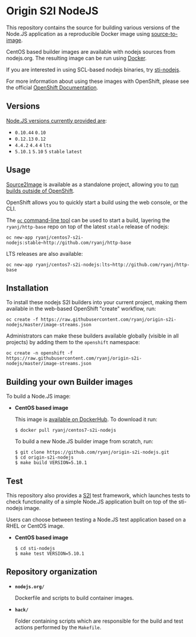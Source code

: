 Origin S2I NodeJS
=================

This repository contains the source for building various versions of
the Node.JS application as a reproducible Docker image using
[source-to-image](https://github.com/openshift/source-to-image).

CentOS based builder images are available with nodejs sources from nodejs.org.
The resulting image can be run using [Docker](http://docker.io).

If you are interested in using SCL-based nodejs binaries, try [sti-nodejs](https://github.com/openshift/sti-nodejs).

For more information about using these images with OpenShift, please see the
official [OpenShift Documentation](https://docs.openshift.org/latest/using_images/s2i_images/nodejs.html).

Versions
---------------
[Node.JS versions currently provided are](https://hub.docker.com/r/ryanj/centos7-s2i-nodejs/tags/):

* `0.10.44` `0.10`
* `0.12.13` `0.12`
* `4.4.2` `4.4` `4` `lts`
* `5.10.1` `5.10` `5` `stable` `latest`

Usage
---------------------------------

[Source2Image](https://github.com/openshift/source-to-image/releases) is available as a standalone project, allowing you to [run builds outside of OpenShift](https://github.com/ryanj/origin-s2i-nodejs/blob/master/nodejs.org/README.md#usage).

OpenShift allows you to quickly start a build using the web console, or the CLI.

The [`oc` command-line tool](https://github.com/openshift/origin/releases) can be used to start a build, layering the `ryanj/http-base` repo on top of the latest `stable` release of nodejs:

    oc new-app ryanj/centos7-s2i-nodejs:stable~http://github.com/ryanj/http-base

LTS releases are also available:

    oc new-app ryanj/centos7-s2i-nodejs:lts~http://github.com/ryanj/http-base

Installation
---------------

To install these nodejs S2I builders into your current project, making them available in the web-based OpenShift "create" workflow, run:

    oc create -f https://raw.githubusercontent.com/ryanj/origin-s2i-nodejs/master/image-streams.json

Administrators can make these builders available globally (visible in all projects) by adding them to the `openshift` namespace:

    oc create -n openshift -f https://raw.githubusercontent.com/ryanj/origin-s2i-nodejs/master/image-streams.json

Building your own Builder images
--------------------------------
To build a Node.JS image:
*  **CentOS based image**

    This image is [available on DockerHub](https://hub.docker.com/r/ryanj/centos7-s2i-nodejs/). To download it run:

    ```
    $ docker pull ryanj/centos7-s2i-nodejs
    ```

    To build a new Node.JS builder image from scratch, run:

    ```
    $ git clone https://github.com/ryanj/origin-s2i-nodejs.git
    $ cd origin-s2i-nodejs
    $ make build VERSION=5.10.1
    ```

Test
---------------------
This repository also provides a [S2I](https://github.com/openshift/source-to-image) test framework,
which launches tests to check functionality of a simple Node.JS application built on top of the sti-nodejs image.

Users can choose between testing a Node.JS test application based on a RHEL or CentOS image.

*  **CentOS based image**

    ```
    $ cd sti-nodejs
    $ make test VERSION=5.10.1
    ```

Repository organization
------------------------
* **`nodejs.org/`**

    Dockerfile and scripts to build container images.

* **`hack/`**

    Folder containing scripts which are responsible for the build and test actions performed by the `Makefile`.


